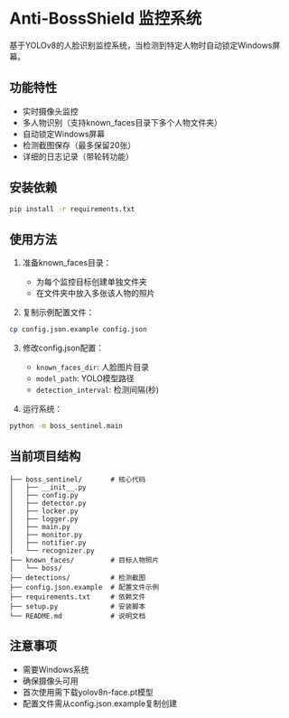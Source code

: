 # Anti-BossShield 监控系统

基于YOLOv8的人脸识别监控系统，当检测到特定人物时自动锁定Windows屏幕。

## 功能特性

- 实时摄像头监控
- 多人物识别（支持known_faces目录下多个人物文件夹）
- 自动锁定Windows屏幕
- 检测截图保存（最多保留20张）
- 详细的日志记录（带轮转功能）

## 安装依赖

```bash
pip install -r requirements.txt
```

## 使用方法

1. 准备known_faces目录：
   - 为每个监控目标创建单独文件夹
   - 在文件夹中放入多张该人物的照片

2. 复制示例配置文件：
```bash
cp config.json.example config.json
```

3. 修改config.json配置：
   - `known_faces_dir`: 人脸图片目录
   - `model_path`: YOLO模型路径
   - `detection_interval`: 检测间隔(秒)

4. 运行系统：
```bash
python -m boss_sentinel.main
```

## 当前项目结构

```
├── boss_sentinel/       # 核心代码
│   ├── __init__.py
│   ├── config.py
│   ├── detector.py
│   ├── locker.py
│   ├── logger.py
│   ├── main.py
│   ├── monitor.py
│   ├── notifier.py
│   └── recognizer.py
├── known_faces/         # 目标人物照片
│   └── boss/
├── detections/          # 检测截图
├── config.json.example  # 配置文件示例
├── requirements.txt     # 依赖文件
├── setup.py             # 安装脚本
└── README.md            # 说明文档
```

## 注意事项

- 需要Windows系统
- 确保摄像头可用
- 首次使用需下载yolov8n-face.pt模型
- 配置文件需从config.json.example复制创建